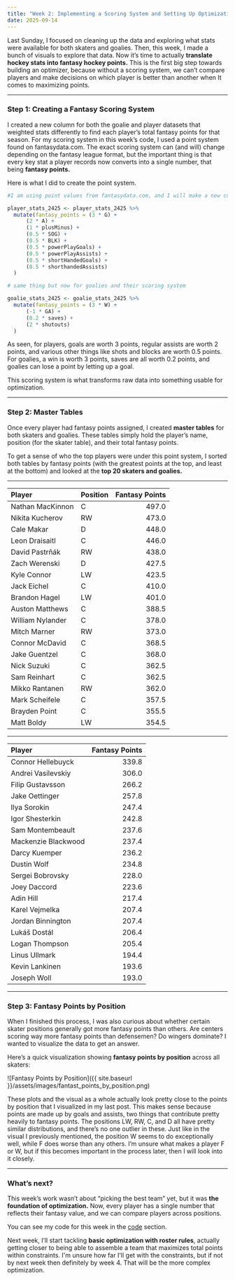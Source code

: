 ```yaml
---
title: "Week 2: Implementing a Scoring System and Setting Up Optimization"
date: 2025-09-14
---
```


Last Sunday, I focused on cleaning up the data and exploring what stats were available for both skaters and goalies. Then, this week, I made a bunch of visuals to explore that data. Now it’s time to actually **translate hockey stats into fantasy hockey points.** This is the first big step towards building an optimizer, because without a scoring system, we can’t compare players and make decisions on which player is better than another when It comes to maximizing points.

---

### Step 1: Creating a Fantasy Scoring System
I created a new column for both the goalie and player datasets that weighted stats differently to find each player’s total fantasy points for that season. For my scoring system in this week’s code, I used a point system found on fantasydata.com. The exact scoring system can (and will) change depending on the fantasy league format, but the important thing is that every key stat a player records now converts into a single number, that being **fantasy points.**

Here is what I did to create the point system.
```r
#I am using point values from fantasydata.com, and I will make a new column to calculate what every players fantasy points would be for this season

player_stats_2425 <- player_stats_2425 %>%
  mutate(fantasy_points = (3 * G) +
      (2 * A) +
      (1 * plusMinus) +
      (0.5 * SOG) +
      (0.5 * BLK) +
      (0.5 * powerPlayGoals) +
      (0.5 * powerPlayAssists) +
      (0.5 * shortHandedGoals) +
      (0.5 * shorthandedAssists)
  )

# same thing but now for goalies and their scoring system

goalie_stats_2425 <- goalie_stats_2425 %>% 
  mutate(fantasy_points = (3 * W) +
      (-1 * GA) + 
      (0.2 * saves) +
      (2 * shutouts)
  )
```
As seen, for players, goals are worth 3 points, regular assists are worth 2 points, and various other things like shots and blocks are worth 0.5 points. For goalies, a win is worth 3 points, saves are all worth 0.2 points, and goalies can lose a point by letting up a goal.

This scoring system is what transforms raw data into something usable for optimization.  

---

### Step 2: Master Tables
Once every player had fantasy points assigned, I created **master tables** for both skaters and goalies. These tables simply hold the player’s name, position (for the skater table), and their total fantasy points.  

To get a sense of who the top players were under this point system, I sorted both tables by fantasy points (with the greatest points at the top, and least at the bottom) and looked at the **top 20 skaters and goalies.**

---

| Player           | Position | Fantasy Points |
|:-----------------|:---------|---------------:|
| Nathan MacKinnon | C        |          497.0 |
| Nikita Kucherov  | RW       |          473.0 |
| Cale Makar       | D        |          448.0 |
| Leon Draisaitl   | C        |          446.0 |
| David Pastrňák   | RW       |          438.0 |
| Zach Werenski    | D        |          427.5 |
| Kyle Connor      | LW       |          423.5 |
| Jack Eichel      | C        |          410.0 |
| Brandon Hagel    | LW       |          401.0 |
| Auston Matthews  | C        |          388.5 |
| William Nylander | C        |          378.0 |
| Mitch Marner     | RW       |          373.0 |
| Connor McDavid   | C        |          368.5 |
| Jake Guentzel    | C        |          368.0 |
| Nick Suzuki      | C        |          362.5 |
| Sam Reinhart     | C        |          362.5 |
| Mikko Rantanen   | RW       |          362.0 |
| Mark Scheifele   | C        |          357.5 |
| Brayden Point    | C        |          355.5 |
| Matt Boldy       | LW       |          354.5 |

---

| Player              | Fantasy Points |
|:--------------------|---------------:|
| Connor Hellebuyck   |          339.8 |
| Andrei Vasilevskiy  |          306.0 |
| Filip Gustavsson    |          266.2 |
| Jake Oettinger      |          257.8 |
| Ilya Sorokin        |          247.4 |
| Igor Shesterkin     |          242.8 |
| Sam Montembeault    |          237.6 |
| Mackenzie Blackwood |          237.4 |
| Darcy Kuemper       |          236.2 |
| Dustin Wolf         |          234.8 |
| Sergei Bobrovsky    |          228.0 |
| Joey Daccord        |          223.6 |
| Adin Hill           |          217.4 |
| Karel Vejmelka      |          207.4 |
| Jordan Binnington   |          207.4 |
| Lukáš Dostál        |          206.4 |
| Logan Thompson      |          205.4 |
| Linus Ullmark       |          194.4 |
| Kevin Lankinen      |          193.6 |
| Joseph Woll         |          193.0 |

---

### Step 3: Fantasy Points by Position
When I finished this process, I was also curious about whether certain skater positions generally got more fantasy points than others. Are centers scoring way more fantasy points than defensemen? Do wingers dominate? I wanted to visualize the data to get an answer.

Here’s a quick visualization showing **fantasy points by position** across all skaters:  

![Fantasy Points by Position]({{ site.baseurl }}/assets/images/fantast_points_by_position.png)

These plots and the visual as a whole actually look pretty close to the points by position that I visualized in my last post. This makes sense because points are made up by goals and assists, two things that contribute pretty heavily to fantasy points. The positions LW, RW, C, and D all have pretty similar distributions, and there’s no one outlier in these. Just like in the visual I previously mentioned, the position W seems to do exceptionally well, while F does worse than any others. I’m unsure what makes a player F or W, but if this becomes important in the process later, then I will look into it closely.

---

### What’s next?
This week’s work wasn’t about “picking the best team” yet, but it was **the foundation of optimization.** Now, every player has a single number that reflects their fantasy value, and we can compare players across positions.  

You can see my code for this week in the [code](https://henrylange.github.io/fantasy-nhl-optimizer/code/) section.

Next week, I’ll start tackling **basic optimization with roster rules**, actually getting closer to being able to assemble a team that maximizes total points within constraints. I'm unsure how far I'll get with the constraints, but if not by next week then definitely by week 4. That will be the more complex optimization.
